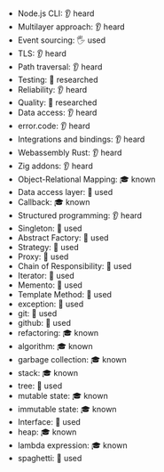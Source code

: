 - Node.js CLI: 👂 heard
- Multilayer approach: 👂 heard
- Event sourcing: 🖐 used
- TLS: 👂 heard
- Path traversal: 👂 heard
- Testing: 🔬 researched
- Reliability: 👂 heard
- Quality: 🔬 researched
- Data access: 👂 heard
- error.code: 👂 heard
- Integrations and bindings: 👂 heard
- Webassembly Rust: 👂 heard
- Zig addons: 👂 heard
- Object-Relational Mapping: 🎓 known
- Data access layer: 🙋 used
- Callback: 🎓 known
- Structured programming: 👂 heard
- Singleton: 🙋 used
- Abstract Factory: 🙋 used
- Strategy: 🙋 used
- Proxy: 🙋 used
- Chain of Responsibility: 🙋 used
- Iterator: 🙋 used
- Memento: 🙋 used
- Template Method: 🙋 used
- exception: 🙋 used
- git: 🙋 used
- github: 🙋 used
- refactoring: 🎓 known
- algorithm: 🎓 known
- garbage collection: 🎓 known
- stack: 🎓 known
- tree: 🙋 used
- mutable state: 🎓 known
- immutable state: 🎓 known 
- Interface: 🙋 used
- heap: 🎓 known
- lambda expression: 🎓 known
- spaghetti: 🙋 used
